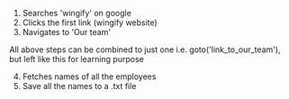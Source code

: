 1) Searches 'wingify' on google
2) Clicks the first link (wingify website)
3) Navigates to 'Our team'

All above steps can be combined to just one i.e. goto('link_to_our_team'), but left like this for learning purpose

4) Fetches names of all the employees
5) Save all the names to a .txt file
